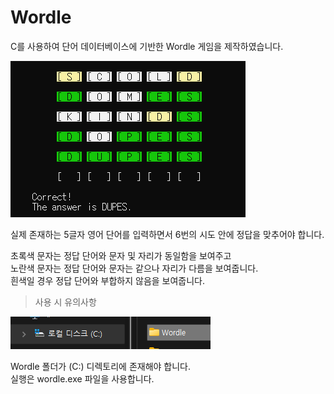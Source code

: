 # Wordle

C를 사용하여 단어 데이터베이스에 기반한 Wordle 게임을 제작하였습니다.   

![main](img/pic1.png)   

실제 존재하는 5글자 영어 단어를 입력하면서 6번의 시도 안에 정답을 맞추어야 합니다.

초록색 문자는 정답 단어와 문자 및 자리가 동일함을 보여주고   
노란색 문자는 정답 단어와 문자는 같으나 자리가 다름을 보여줍니다.   
흰색일 경우 정답 단어와 부합하지 않음을 보여줍니다.   

> 사용 시 유의사항

![main](img/pic2.png)

Wordle 폴더가 (C:) 디렉토리에 존재해야 합니다.  
실행은 wordle.exe 파일을 사용합니다.